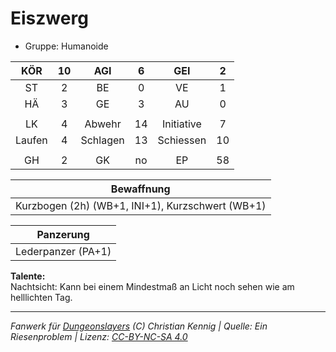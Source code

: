 # Eiszwerg  
- Gruppe: Humanoide  

| KÖR | 10 | AGI | 6 | GEI | 2 |
| :-: | :-: | :-: | :-: | :-: | :-: |
| ST | 2 | BE | 0 | VE | 1 |
| HÄ | 3 | GE | 3 | AU | 0 |
|  |
| LK | 4 | Abwehr | 14 | Initiative | 7 |
| Laufen | 4 | Schlagen | 13 | Schiessen | 10 |
|  |
| GH | 2 | GK | no | EP | 58 |

| Bewaffnung |
| --- |
| Kurzbogen (2h) (WB+1, INI+1), Kurzschwert (WB+1) |


| Panzerung |
| --- |
| Lederpanzer (PA+1) |


**Talente:**  
Nachtsicht: Kann bei einem Mindestmaß an Licht noch sehen wie am helllichten Tag.





___
*Fanwerk für [Dungeonslayers](https://www.dungeonslayers.net/) (C) Christian Kennig | Quelle: Ein Riesenproblem | Lizenz: [CC-BY-NC-SA 4.0](https://creativecommons.org/licenses/by-nc-sa/4.0/deed.de)*